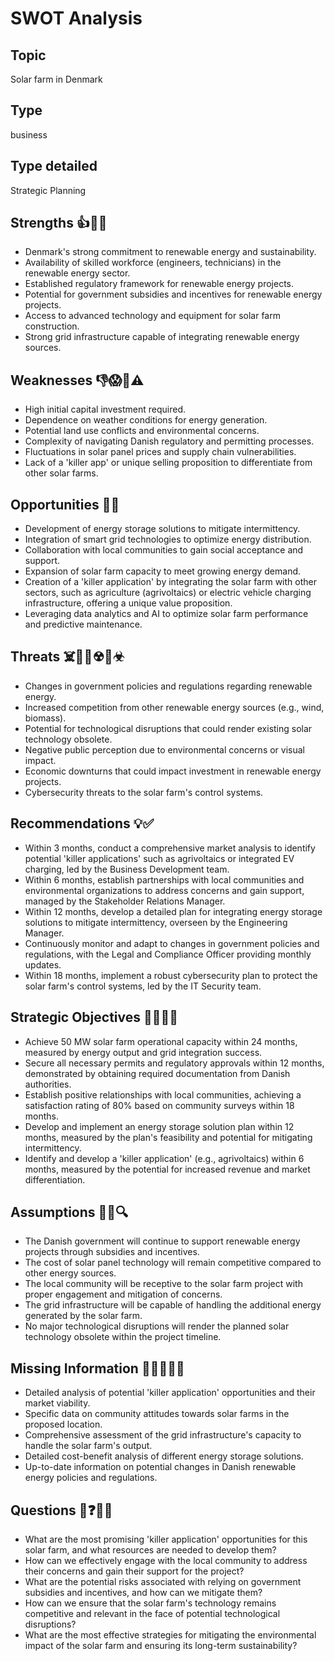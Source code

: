 # SWOT Analysis

## Topic
Solar farm in Denmark

## Type
business

## Type detailed
Strategic Planning

## Strengths 👍💪🦾
- Denmark's strong commitment to renewable energy and sustainability.
- Availability of skilled workforce (engineers, technicians) in the renewable energy sector.
- Established regulatory framework for renewable energy projects.
- Potential for government subsidies and incentives for renewable energy projects.
- Access to advanced technology and equipment for solar farm construction.
- Strong grid infrastructure capable of integrating renewable energy sources.

## Weaknesses 👎😱🪫⚠️
- High initial capital investment required.
- Dependence on weather conditions for energy generation.
- Potential land use conflicts and environmental concerns.
- Complexity of navigating Danish regulatory and permitting processes.
- Fluctuations in solar panel prices and supply chain vulnerabilities.
- Lack of a 'killer app' or unique selling proposition to differentiate from other solar farms.

## Opportunities 🌈🌐
- Development of energy storage solutions to mitigate intermittency.
- Integration of smart grid technologies to optimize energy distribution.
- Collaboration with local communities to gain social acceptance and support.
- Expansion of solar farm capacity to meet growing energy demand.
- Creation of a 'killer application' by integrating the solar farm with other sectors, such as agriculture (agrivoltaics) or electric vehicle charging infrastructure, offering a unique value proposition.
- Leveraging data analytics and AI to optimize solar farm performance and predictive maintenance.

## Threats ☠️🛑🚨☢︎💩☣︎
- Changes in government policies and regulations regarding renewable energy.
- Increased competition from other renewable energy sources (e.g., wind, biomass).
- Potential for technological disruptions that could render existing solar technology obsolete.
- Negative public perception due to environmental concerns or visual impact.
- Economic downturns that could impact investment in renewable energy projects.
- Cybersecurity threats to the solar farm's control systems.

## Recommendations 💡✅
- Within 3 months, conduct a comprehensive market analysis to identify potential 'killer applications' such as agrivoltaics or integrated EV charging, led by the Business Development team.
- Within 6 months, establish partnerships with local communities and environmental organizations to address concerns and gain support, managed by the Stakeholder Relations Manager.
- Within 12 months, develop a detailed plan for integrating energy storage solutions to mitigate intermittency, overseen by the Engineering Manager.
- Continuously monitor and adapt to changes in government policies and regulations, with the Legal and Compliance Officer providing monthly updates.
- Within 18 months, implement a robust cybersecurity plan to protect the solar farm's control systems, led by the IT Security team.

## Strategic Objectives 🎯🔭⛳🏅
- Achieve 50 MW solar farm operational capacity within 24 months, measured by energy output and grid integration success.
- Secure all necessary permits and regulatory approvals within 12 months, demonstrated by obtaining required documentation from Danish authorities.
- Establish positive relationships with local communities, achieving a satisfaction rating of 80% based on community surveys within 18 months.
- Develop and implement an energy storage solution plan within 12 months, measured by the plan's feasibility and potential for mitigating intermittency.
- Identify and develop a 'killer application' (e.g., agrivoltaics) within 6 months, measured by the potential for increased revenue and market differentiation.

## Assumptions 🤔🧠🔍
- The Danish government will continue to support renewable energy projects through subsidies and incentives.
- The cost of solar panel technology will remain competitive compared to other energy sources.
- The local community will be receptive to the solar farm project with proper engagement and mitigation of concerns.
- The grid infrastructure will be capable of handling the additional energy generated by the solar farm.
- No major technological disruptions will render the planned solar technology obsolete within the project timeline.

## Missing Information 🧩🤷‍♂️🤷‍♀️
- Detailed analysis of potential 'killer application' opportunities and their market viability.
- Specific data on community attitudes towards solar farms in the proposed location.
- Comprehensive assessment of the grid infrastructure's capacity to handle the solar farm's output.
- Detailed cost-benefit analysis of different energy storage solutions.
- Up-to-date information on potential changes in Danish renewable energy policies and regulations.

## Questions 🙋❓💬📌
- What are the most promising 'killer application' opportunities for this solar farm, and what resources are needed to develop them?
- How can we effectively engage with the local community to address their concerns and gain their support for the project?
- What are the potential risks associated with relying on government subsidies and incentives, and how can we mitigate them?
- How can we ensure that the solar farm's technology remains competitive and relevant in the face of potential technological disruptions?
- What are the most effective strategies for mitigating the environmental impact of the solar farm and ensuring its long-term sustainability?